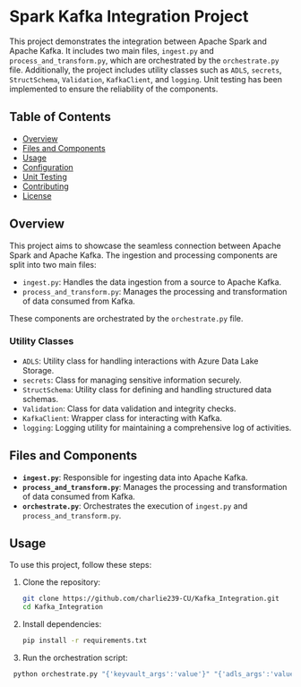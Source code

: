 # Spark Kafka Integration Project

This project demonstrates the integration between Apache Spark and Apache Kafka. It includes two main files, `ingest.py` and `process_and_transform.py`, which are orchestrated by the `orchestrate.py` file. Additionally, the project includes utility classes such as `ADLS`, `secrets`, `StructSchema`, `Validation`, `KafkaClient`, and `logging`. Unit testing has been implemented to ensure the reliability of the components.

## Table of Contents

- [Overview](#overview)
- [Files and Components](#files-and-components)
- [Usage](#usage)
- [Configuration](#configuration)
- [Unit Testing](#unit-testing)
- [Contributing](#contributing)
- [License](#license)

## Overview

This project aims to showcase the seamless connection between Apache Spark and Apache Kafka. The ingestion and processing components are split into two main files:

- `ingest.py`: Handles the data ingestion from a source to Apache Kafka.
- `process_and_transform.py`: Manages the processing and transformation of data consumed from Kafka.

These components are orchestrated by the `orchestrate.py` file.

### Utility Classes

- `ADLS`: Utility class for handling interactions with Azure Data Lake Storage.
- `secrets`: Class for managing sensitive information securely.
- `StructSchema`: Utility class for defining and handling structured data schemas.
- `Validation`: Class for data validation and integrity checks.
- `KafkaClient`: Wrapper class for interacting with Kafka.
- `logging`: Logging utility for maintaining a comprehensive log of activities.

## Files and Components

- **`ingest.py`**: Responsible for ingesting data into Apache Kafka.
- **`process_and_transform.py`**: Manages the processing and transformation of data consumed from Kafka.
- **`orchestrate.py`**: Orchestrates the execution of `ingest.py` and `process_and_transform.py`.

## Usage

To use this project, follow these steps:

1. Clone the repository:

   ```bash
   git clone https://github.com/charlie239-CU/Kafka_Integration.git
   cd Kafka_Integration
2. Install dependencies:
   ```bash
   pip install -r requirements.txt
3. Run the orchestration script:
  ```bash
   python orchestrate.py "{'keyvault_args':'value'}" "{'adls_args':'value'}" "{'job_level_args':'value'}"
